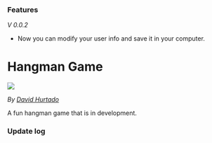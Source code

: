 ### Features

_V 0.0.2_

- Now you can modify your user info and save it in your computer.

# Hangman Game

![](https://santigo171.github.io/hangman-game/img/principal.jpg)

_By [David Hurtado](https://santigo171.github.io/ "David Hurtado")_

A fun hangman game that is in development.

### Update log
